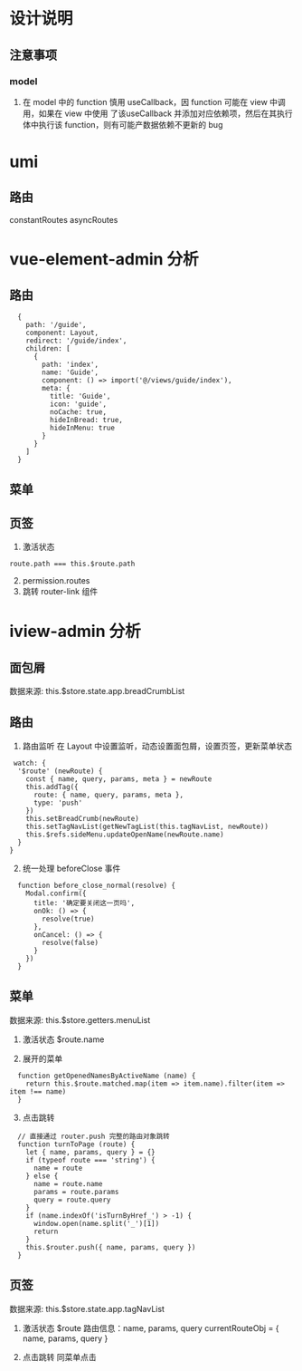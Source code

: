 # 设计说明

## 注意事项

### model

1. 在 model 中的 function 慎用 useCallback，因 function 可能在 view 中调用，如果在 view 中使用 了该useCallback 并添加对应依赖项，然后在其执行体中执行该 function，则有可能产数据依赖不更新的 bug 



# umi

## 路由
constantRoutes
asyncRoutes


# vue-element-admin 分析
## 路由
```
  {
    path: '/guide',
    component: Layout,
    redirect: '/guide/index',
    children: [
      {
        path: 'index',
        name: 'Guide',
        component: () => import('@/views/guide/index'),
        meta: { 
          title: 'Guide', 
          icon: 'guide', 
          noCache: true,
          hideInBread: true,
          hideInMenu: true
        }
      }
    ]
  }
```

## 菜单


## 页签
1. 激活状态
  ```
  route.path === this.$route.path
  ```
2. permission.routes
3. 跳转
    router-link 组件


# iview-admin 分析

## 面包屑
数据来源: this.$store.state.app.breadCrumbList


## 路由
1. 路由监听
在 Layout 中设置监听，动态设置面包屑，设置页签，更新菜单状态
```
 watch: {
  '$route' (newRoute) {
    const { name, query, params, meta } = newRoute
    this.addTag({
      route: { name, query, params, meta },
      type: 'push'
    })
    this.setBreadCrumb(newRoute)
    this.setTagNavList(getNewTagList(this.tagNavList, newRoute))
    this.$refs.sideMenu.updateOpenName(newRoute.name)
  }
}
```

2. 统一处理 beforeClose 事件
```
  function before_close_normal(resolve) {
    Modal.confirm({
      title: '确定要关闭这一页吗',
      onOk: () => {
        resolve(true)
      },
      onCancel: () => {
        resolve(false)
      }
    })
  }
```

## 菜单
数据来源: this.$store.getters.menuList
1. 激活状态 $route.name
  
2. 展开的菜单 
```
  function getOpenedNamesByActiveName (name) {
    return this.$route.matched.map(item => item.name).filter(item => item !== name)
  }

```
3. 点击跳转
```
  // 直接通过 router.push 完整的路由对象跳转
  function turnToPage (route) {
    let { name, params, query } = {}
    if (typeof route === 'string') {
      name = route
    } else {
      name = route.name
      params = route.params
      query = route.query
    }
    if (name.indexOf('isTurnByHref_') > -1) {
      window.open(name.split('_')[1])
      return
    }
    this.$router.push({ name, params, query })
  }
```

## 页签
数据来源: this.$store.state.app.tagNavList
1. 激活状态 $route
    路由信息：name, params, query
    currentRouteObj = {
    name, params, query
    }

2. 点击跳转 
同菜单点击



